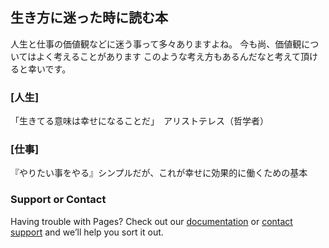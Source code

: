 ## 生き方に迷った時に読む本

人生と仕事の価値観などに迷う事って多々ありますよね。
今も尚、価値観についてはよく考えることがあります
このような考え方もあるんだなと考えて頂けると幸いです。

### [人生]

「生きてる意味は幸せになることだ」　アリストテレス（哲学者）

### [仕事]

『やりたい事をやる』シンプルだが、これが幸せに効果的に働くための基本

### Support or Contact

Having trouble with Pages? Check out our [documentation](https://help.github.com/categories/github-pages-basics/) or [contact support](https://github.com/contact) and we’ll help you sort it out.
